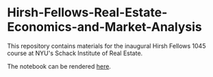 # Hirsh-Fellows-Real-Estate-Economics-and-Market-Analysis
This repository contains materials for the inaugural Hirsh Fellows 1045 course at NYU's Schack Institute of Real Estate.

The notebook can be rendered [here](https://nbviewer.jupyter.org/github/thsavage/Hirsh-Scholars-Real-Estate-Economics-and-Market-Analysis/blob/master/Hirsh%20Scholars%20REAL%201045%20Supplemental%20Class%20Notes%20Final.ipynb).
